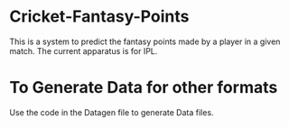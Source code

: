 # Cricket-Fantasy-Points
This is a system to predict the fantasy points made by a player in a given match. The current apparatus is for IPL.
# To Generate Data for other formats
Use the code in the Datagen file to generate Data files.
